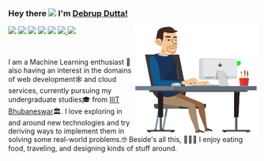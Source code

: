 
### Hey there <img src="https://media.giphy.com/media/hvRJCLFzcasrR4ia7z/giphy.gif" width="25px"> I'm [Debrup Dutta!](https://github.com/ddebrup/)
<!--
<a href="https://discord.gg/mQAgFrwM">
  <img align="left" alt="Debrup's Discord" width="22px" src="https://cdn.jsdelivr.net/npm/simple-icons@v3/icons/discord.svg" />
</a>
<a href="https://twitter.com/DebrupDutta2">
  <img align="left" alt="Debrup Dutta | Twitter" width="22px" src="https://cdn.jsdelivr.net/npm/simple-icons@v3/icons/twitter.svg" />
</a>
<a href="https://www.linkedin.com/in/duttadebrup/">
  <img align="left" alt="Debrup's LinkdeIN" width="22px" src="https://cdn.jsdelivr.net/npm/simple-icons@v3/icons/linkedin.svg" />
</a>
<a href="https://t.me/Deb_rup">
  <img align="left" alt="Debrup's Telegram" width="22px" src="https://cdn.jsdelivr.net/npm/simple-icons@v3/icons/telegram.svg" />
</a>
<a href="https://www.instagram.com/d_debrup/">
  <img align="left" alt="Debrup's Instagram" width="22px" src="https://cdn.jsdelivr.net/npm/simple-icons@v3/icons/instagram.svg" />
</a>
-->

  [<img src="https://github.com/sciencepal/sciencepal/blob/master/assets/discord-round.svg" width="3.5%"/>](https://discord.gg/mQAgFrwM)
  [<img src="https://img.icons8.com/color/48/000000/twitter.png" width="3.5%"/>](https://twitter.com/DebrupDutta2)
  [<img src="https://img.icons8.com/color/48/000000/linkedin.png" width="3.5%"/>](https://www.linkedin.com/in/duttadebrup)
  [<img src="https://img.icons8.com/fluent/48/000000/facebook-new.png" width="3.5%"/>](https://www.facebook.com/debrupdutta11)
  [<img src="https://img.icons8.com/fluent/48/000000/instagram-new.png" width="3.5%"/>](https://www.instagram.com/d_debrup)
  <a href="mailto:b518020@iiit-bh.ac.in"> <img src="https://img.icons8.com/fluent/48/000000/gmail.png" width="3.5%"/> </a>
  <img align="right" alt="GIF" src="https://github.com/ddebrup/ddebrup/blob/master/header.gif?raw=true" width="250" height="220" />
 ![](https://visitor-badge.glitch.me/badge?page_id=ddebrup.ddebrup)

<br />

I am a Machine Learning enthusiast 🚀 also having an interest in the domains of web development🕸️ and cloud services, currently pursuing my undergraduate studies🎓 from [IIIT Bhubaneswar](https://www.iiit-bh.ac.in/)🏛. I love exploring in and around new technologies and try deriving ways to implement them in solving some real-world problems.🤓 
Beside's all this, 👨🏽‍💼 I enjoy eating food, traveling, and designing kinds of stuff around.
<br />
<br />
 <!--
 <img align="right" alt="GIF" src="https://github.com/ddebrup/ddebrup/blob/master/header.gif?raw=true" width="350" height="320" />
  
### Talking about Personal Stuffs:

- 🛠 &nbsp; I’m currently experimenting on concepts💡 adventing from the arenas of Natural Language Processing. 🙍🏽‍♂️
- 🚀 &nbsp; Presently I’m also into learning Full Stack Development.
- 👨🏻‍💻 &nbsp; Most of my projects are available/ to be made available on [Github](https://github.com/ddebrup).
- 💬 &nbsp; Ask me about anything [here](https://github.com/ddebrup/ddebrup/issues/2)! I am happy to help.
- 📫 &nbsp; How to reach me: b518020@iiit-bh.ac.in
- 📝 &nbsp; Checkout my [Resume]().

### Languages and Tools:

<code><img height="27" src="https://raw.githubusercontent.com/github/explore/80688e429a7d4ef2fca1e82350fe8e3517d3494d/topics/cpp/cpp.png" alt="cpp"></code>
<code><img height="27" src="https://raw.githubusercontent.com/github/explore/80688e429a7d4ef2fca1e82350fe8e3517d3494d/topics/python/python.png" alt="python"></code>
<code><img height="27" src="https://raw.githubusercontent.com/github/explore/80688e429a7d4ef2fca1e82350fe8e3517d3494d/topics/javascript/javascript.png" alt="javascript"></code>
<code><img height="27" src="https://raw.githubusercontent.com/github/explore/80688e429a7d4ef2fca1e82350fe8e3517d3494d/topics/nodejs/nodejs.png" alt="nodejs"></code>
<code><img height="27" src="https://devicons.github.io/devicon/devicon.git/icons/express/express-original.svg" alt="expressjs"></code>
<code><img height="27" src="https://raw.githubusercontent.com/github/explore/80688e429a7d4ef2fca1e82350fe8e3517d3494d/topics/react/react.png" alt="react"></code>
<code><img height="27" src="https://raw.githubusercontent.com/github/explore/80688e429a7d4ef2fca1e82350fe8e3517d3494d/topics/sql/sql.png" alt="sql"></code>
<code><img height="27" src="https://encrypted-tbn0.gstatic.com/images?q=tbn%3AANd9GcSTTzPAw-55ssm1Im594xYZ9eRQu2JylrkYLg&usqp=CAU" alt="mongodb"></code>
<code><img height="27" src="https://devicons.github.io/devicon/devicon.git/icons/git/git-original.svg" alt="git"></code>
<code><img height="27" src="https://raw.githubusercontent.com/github/explore/80688e429a7d4ef2fca1e82350fe8e3517d3494d/topics/terminal/terminal.png" alt="terminal"></code>

<!--
<code><img height="25" src="https://raw.githubusercontent.com/github/explore/80688e429a7d4ef2fca1e82350fe8e3517d3494d/topics/sass/sass.png" alt="sass"></code>
-->



<!--
### Projects and Dev Stuffs:

<details>	
  <summary><b>⚡ Github Stats</b></summary>

<img height="180em" src="https://github-readme-stats.vercel.app/api?username=ddebrup&show_icons=true&hide_border=true&theme=gotham" />
<!-- <img height="90em" src="https://github-readme-stats.vercel.app/api/top-langs/?username=ddebrup&exclude_repo=KNN-Image-Classification&show_icons=true&hide_border=true&layout=compact&langs_count=8"/> -->
</details>

<!--
<details>	
  <br />
  <summary><b>⚙️ Things I use to get stuff done</b></summary>
  	<ul>
  	    <li><b>OS:</b> Ubuntu 18.64</li>
	    <li><b>Laptop: </b> HP Pavilion (i5)</li>
  	    <li><b>Browser: </b> Firefox Developer Edition</li>
	    <li><b>Code Editor:</b> VSCode - The best editor out there</li>
	    <li><b>To Stay Updated:</b> Dev.to, Medium and LinkedIn</li>
	    <br />
	</ul>	
</details>

<!--
<details>	
  <br />
  <summary><b>🚧 My Todo-list:</b></summary>
  	
  <ul>
    <li>🏆  Create 100 PRs </li>         
    <li>🌸  Create an unending streak of 10 days  </li>
    <li>✅  Contribute daily </li>  
    <li>⏳  Complete an entire market ready product all by myself</li> 
  </ul>

</details>


